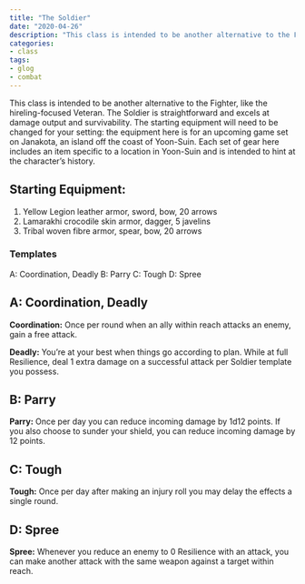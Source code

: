 ```yaml
---
title: "The Soldier"
date: "2020-04-26"
description: "This class is intended to be another alternative to the Fighter, like the hireling-focused Veteran. The Soldier is straightforward and excels at damage output and survivability."
categories:
- class
tags:
- glog
- combat
---
```


This class is intended to be another alternative to the Fighter, like the hireling-focused Veteran. The Soldier is straightforward and excels at damage output and survivability. The starting equipment will need to be changed for your setting: the equipment here is for an upcoming game set on Janakota, an island off the coast of Yoon-Suin. Each set of gear here includes an item specific to a location in Yoon-Suin and is intended to hint at the character’s history.

## Starting Equipment:

1. Yellow Legion leather armor, sword, bow, 20 arrows
2. Lamarakhi crocodile skin armor, dagger, 5 javelins
3. Tribal woven fibre armor, spear, bow, 20 arrows

### Templates

A: Coordination, Deadly
B: Parry
C: Tough
D: Spree

## A: Coordination, Deadly

**Coordination:** Once per round when an ally within reach attacks an enemy, gain a free attack.

**Deadly:** You’re at your best when things go according to plan. While at full Resilience, deal 1 extra damage on a successful attack per Soldier template you possess.

## B: Parry

**Parry:** Once per day you can reduce incoming damage by 1d12 points. If you also choose to sunder your shield, you can reduce incoming damage by 12 points.

## C: Tough

**Tough:** Once per day after making an injury roll you may delay the effects a single round.

## D: Spree

**Spree:** Whenever you reduce an enemy to 0 Resilience with an attack, you can make another attack with the same weapon against a target within reach.